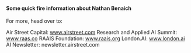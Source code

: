 #### Some quick fire information about Nathan Benaich

For more, head over to:

Air Street Capital: www.airstreet.com
Research and Applied AI Summit: www.raas.co
RAAIS Foundation: www.raais.org
London.AI: www.london.ai
AI Newsletter: newsletter.airstreet.com
